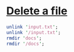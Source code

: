 [1]: http://rosettacode.org/wiki/Delete_a_file

# [Delete a file][1]

```perl
unlink 'input.txt';
unlink '/input.txt';
rmdir 'docs';
rmdir '/docs';
```